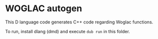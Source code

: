 # WOGLAC autogen
This D language code generates C++ code regarding Woglac functions.

To run, install dlang (dmd) and execute `dub run` in this folder.